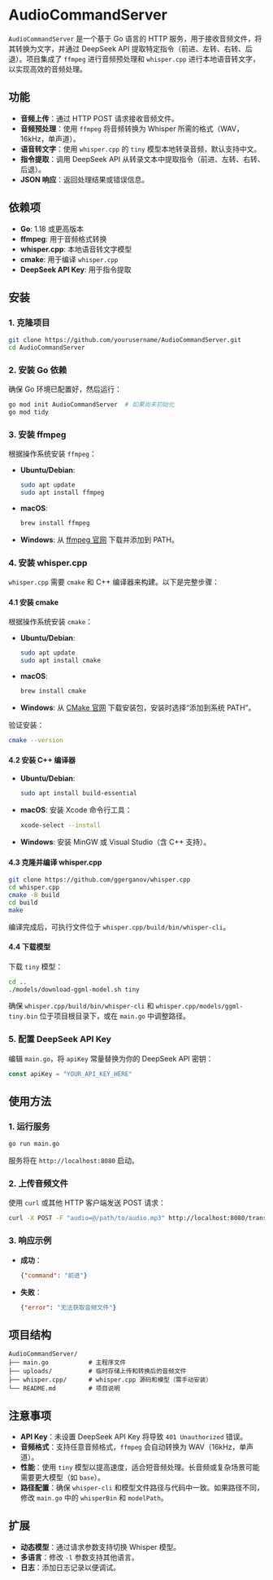 # AudioCommandServer

`AudioCommandServer` 是一个基于 Go 语言的 HTTP 服务，用于接收音频文件，将其转换为文字，并通过 DeepSeek API 提取特定指令（前进、左转、右转、后退）。项目集成了 `ffmpeg` 进行音频预处理和 `whisper.cpp` 进行本地语音转文字，以实现高效的音频处理。

## 功能
- **音频上传**：通过 HTTP POST 请求接收音频文件。
- **音频预处理**：使用 `ffmpeg` 将音频转换为 Whisper 所需的格式（WAV，16kHz，单声道）。
- **语音转文字**：使用 `whisper.cpp` 的 `tiny` 模型本地转录音频，默认支持中文。
- **指令提取**：调用 DeepSeek API 从转录文本中提取指令（前进、左转、右转、后退）。
- **JSON 响应**：返回处理结果或错误信息。

## 依赖项
- **Go**: 1.18 或更高版本
- **ffmpeg**: 用于音频格式转换
- **whisper.cpp**: 本地语音转文字模型
- **cmake**: 用于编译 `whisper.cpp`
- **DeepSeek API Key**: 用于指令提取

## 安装

### 1. 克隆项目
```bash
git clone https://github.com/yourusername/AudioCommandServer.git
cd AudioCommandServer
```

### 2. 安装 Go 依赖
确保 Go 环境已配置好，然后运行：
```bash
go mod init AudioCommandServer  # 如果尚未初始化
go mod tidy
```

### 3. 安装 ffmpeg
根据操作系统安装 `ffmpeg`：
- **Ubuntu/Debian**:
  ```bash
  sudo apt update
  sudo apt install ffmpeg
  ```
- **macOS**:
  ```bash
  brew install ffmpeg
  ```
- **Windows**: 从 [ffmpeg 官网](https://ffmpeg.org/download.html) 下载并添加到 PATH。

### 4. 安装 whisper.cpp
`whisper.cpp` 需要 `cmake` 和 C++ 编译器来构建。以下是完整步骤：

#### 4.1 安装 cmake
根据操作系统安装 `cmake`：
- **Ubuntu/Debian**:
  ```bash
  sudo apt update
  sudo apt install cmake
  ```
- **macOS**:
  ```bash
  brew install cmake
  ```
- **Windows**: 从 [CMake 官网](https://cmake.org/download/) 下载安装包，安装时选择“添加到系统 PATH”。

验证安装：
```bash
cmake --version
```

#### 4.2 安装 C++ 编译器
- **Ubuntu/Debian**:
  ```bash
  sudo apt install build-essential
  ```
- **macOS**: 安装 Xcode 命令行工具：
  ```bash
  xcode-select --install
  ```
- **Windows**: 安装 MinGW 或 Visual Studio（含 C++ 支持）。

#### 4.3 克隆并编译 whisper.cpp
```bash
git clone https://github.com/ggerganov/whisper.cpp
cd whisper.cpp
cmake -B build
cd build
make
```
编译完成后，可执行文件位于 `whisper.cpp/build/bin/whisper-cli`。

#### 4.4 下载模型
下载 `tiny` 模型：
```bash
cd ..
./models/download-ggml-model.sh tiny
```
确保 `whisper.cpp/build/bin/whisper-cli` 和 `whisper.cpp/models/ggml-tiny.bin` 位于项目根目录下，或在 `main.go` 中调整路径。

### 5. 配置 DeepSeek API Key
编辑 `main.go`，将 `apiKey` 常量替换为你的 DeepSeek API 密钥：
```go
const apiKey = "YOUR_API_KEY_HERE"
```

## 使用方法

### 1. 运行服务
```bash
go run main.go
```
服务将在 `http://localhost:8080` 启动。

### 2. 上传音频文件
使用 `curl` 或其他 HTTP 客户端发送 POST 请求：
```bash
curl -X POST -F "audio=@/path/to/audio.mp3" http://localhost:8080/transcribe
```

### 3. 响应示例
- **成功**：
  ```json
  {"command": "前进"}
  ```
- **失败**：
  ```json
  {"error": "无法获取音频文件"}
  ```

## 项目结构
```
AudioCommandServer/
├── main.go           # 主程序文件
├── uploads/          # 临时存储上传和转换后的音频文件
├── whisper.cpp/      # whisper.cpp 源码和模型（需手动安装）
└── README.md         # 项目说明
```

## 注意事项
- **API Key**：未设置 DeepSeek API Key 将导致 `401 Unauthorized` 错误。
- **音频格式**：支持任意音频格式，`ffmpeg` 会自动转换为 WAV（16kHz，单声道）。
- **性能**：使用 `tiny` 模型以提高速度，适合短音频处理。长音频或复杂场景可能需要更大模型（如 `base`）。
- **路径配置**：确保 `whisper-cli` 和模型文件路径与代码中一致。如果路径不同，修改 `main.go` 中的 `whisperBin` 和 `modelPath`。

## 扩展
- **动态模型**：通过请求参数支持切换 Whisper 模型。
- **多语言**：修改 `-l` 参数支持其他语言。
- **日志**：添加日志记录以便调试。